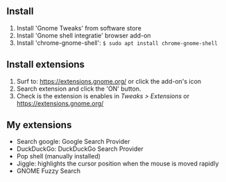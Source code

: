## Install
1. Install 'Gnome Tweaks' from software store
2. Install 'Gnome shell integratie' browser add-on
3. Install 'chrome-gnome-shell': ``$ sudo apt install chrome-gnome-shell``

## Install extensions
1. Surf to: https://extensions.gnome.org/ or click the add-on's icon
2. Search extension and click the 'ON' button.
3. Check is the extension is enables in *Tweaks > Extensions* or https://extensions.gnome.org/

## My extensions
- Search google: Google Search Provider
- DuckDuckGo: DuckDuckGo Search Provider
- Pop shell (manually installed)
- Jiggle: highlights the cursor position when the mouse is moved rapidly
- GNOME Fuzzy Search
